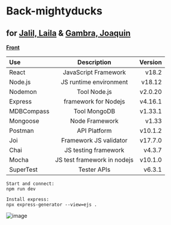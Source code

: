 # Back-mightyducks
## for [Jalil, Laila](https://github.com/LailaJalil) & [Gambra, Joaquin](https://github.com/joacogambra)
[**Front**](https://github.com/joacogambra/my-tinerary-mightyducks)

| Use | Description          | Version |
| :---     |    :----:            |    ---: |
| React    | JavaScript Framework | v18.2   |
| Node.js  | JS runtime environment | v18.12   |
| Nodemon  | Tool Node.js     | v2.0.20  |
| Express  | framework for Nodejs | v4.16.1 |
| MDBCompass  | Tool MongoDB      | v1.33.1   |
| Mongoose  | Node Framework      | v1.33   |
| Postman  | API Platform      | v10.1.2  |
| Joi  | Framework JS validator      | v17.7.0  |
| Chai  | JS testing framework | v4.3.7  |
| Mocha  | JS test framework in nodejs      | v10.1.0  |
| SuperTest  | Tester APIs      | v6.3.1  |

```
Start and connect: 
npm run dev

Install express:
npx express-generator --view=ejs .
```

![image](https://user-images.githubusercontent.com/114600775/201817476-a70e14e1-9ea4-4be3-bbe0-605c4a5f20c3.png)
